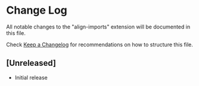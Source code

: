 # Change Log

All notable changes to the "align-imports" extension will be documented in this file.

Check [Keep a Changelog](http://keepachangelog.com/) for recommendations on how to structure this file.

## [Unreleased]

- Initial release